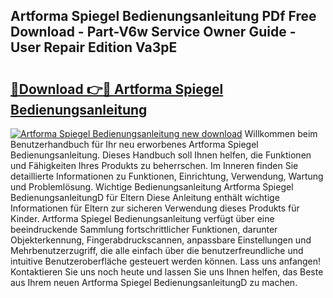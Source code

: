 ## Artforma Spiegel Bedienungsanleitung PDf Free Download - Part-V6w Service Owner Guide - User Repair Edition Va3pE

# <h2><a href="http://df4ktr1.blite.top/?on=Artforma+Spiegel+Bedienungsanleitung">🔗Download 👉🔴 Artforma Spiegel Bedienungsanleitung</a></h2>

[![Artforma Spiegel Bedienungsanleitung new download](https://i.imgur.com/lujVjoI.png)](http://df4ktr1.blite.top/?on=Artforma+Spiegel+Bedienungsanleitung)
Willkommen beim Benutzerhandbuch für Ihr neu erworbenes Artforma Spiegel Bedienungsanleitung. Dieses Handbuch soll Ihnen helfen, die Funktionen und Fähigkeiten Ihres Produkts zu beherrschen. Im Inneren finden Sie detaillierte Informationen zu Funktionen, Einrichtung, Verwendung, Wartung und Problemlösung. Wichtige Bedienungsanleitung Artforma Spiegel BedienungsanleitungD für Eltern Diese Anleitung enthält wichtige Informationen für Eltern zur sicheren Verwendung dieses Produkts für Kinder. Artforma Spiegel Bedienungsanleitung verfügt über eine beeindruckende Sammlung fortschrittlicher Funktionen, darunter Objekterkennung, Fingerabdruckscannen, anpassbare Einstellungen und Mehrbenutzerzugriff, die alle einfach über die benutzerfreundliche und intuitive Benutzeroberfläche gesteuert werden können. Lass uns anfangen! Kontaktieren Sie uns noch heute und lassen Sie uns Ihnen helfen, das Beste aus Ihrem neuen Artforma Spiegel BedienungsanleitungD zu machen.
